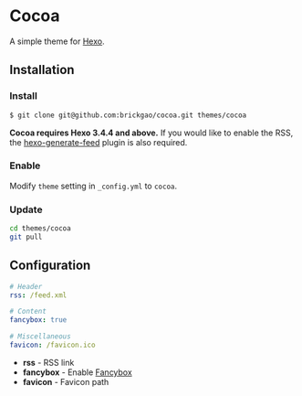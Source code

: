 # Cocoa

A simple theme for [Hexo].

## Installation

### Install

``` bash
$ git clone git@github.com:brickgao/cocoa.git themes/cocoa
```

**Cocoa requires Hexo 3.4.4 and above.** If you would like to enable the RSS, the [hexo-generate-feed] plugin is also required.

### Enable

Modify `theme` setting in `_config.yml` to `cocoa`.

### Update

``` bash
cd themes/cocoa
git pull
```

## Configuration

``` yml
# Header
rss: /feed.xml

# Content
fancybox: true

# Miscellaneous
favicon: /favicon.ico
```

- **rss** - RSS link
- **fancybox** - Enable [Fancybox]
- **favicon** - Favicon path

[Hexo]: https://hexo.io/
[Fancybox]: http://fancyapps.com/fancybox/
[hexo-generate-feed]: https://github.com/hexojs/hexo-generator-feed
